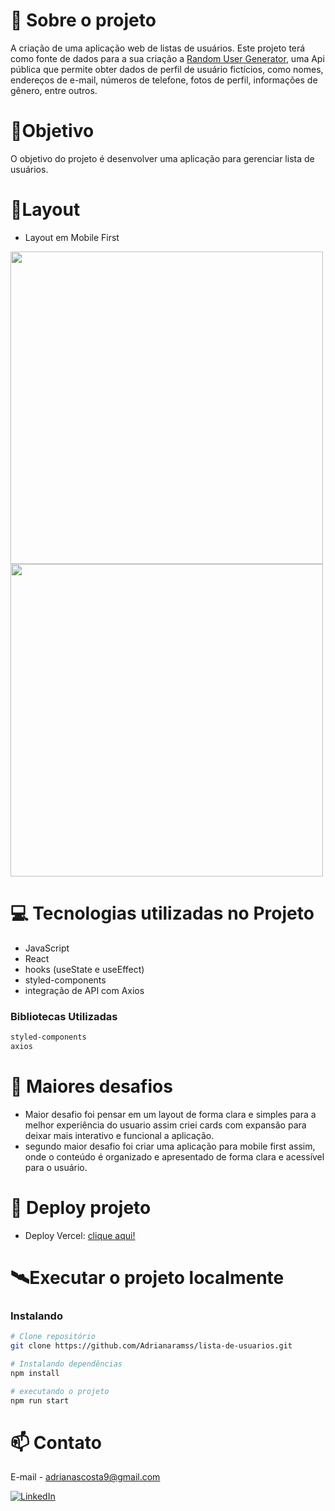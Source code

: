 # 📖 Sobre o projeto
A criação de uma aplicação web de listas de usuários.
Este projeto terá como fonte de dados para a sua criação a [Random User Generator](https://randomuser.me/ "RANDOM USER"), uma Api pública  que permite obter dados de perfil de usuário fictícios, como nomes, endereços de e-mail, números de telefone, fotos de perfil, informações de gênero, entre outros.

# 🎯Objetivo 

O objetivo do projeto é desenvolver uma aplicação para gerenciar lista de usuários.

# 📱Layout 
- Layout em Mobile First

<div align="left">
<img height="500" src="https://user-images.githubusercontent.com/111310311/231924925-94305fb3-2bee-47d0-9758-fafc9f391ac5.png"/>
<img height="500" src="https://user-images.githubusercontent.com/111310311/231924973-19416a7d-d2f6-43c6-a91d-ed266f1cb6bc.png"/>

</div>

# 💻 Tecnologias utilizadas no Projeto

- JavaScript
- React
- hooks (useState e useEffect)
- styled-components
- integração de API com Axios

### Bibliotecas Utilizadas

```bash
styled-components
axios
```

# 🚀 Maiores desafios
- Maior desafio foi pensar em um layout de forma clara e simples para a melhor experiência do usuario assim criei cards com expansão para deixar mais interativo e funcional a aplicação.
- segundo maior desafio foi criar uma aplicação para mobile first assim, onde o conteúdo é organizado e apresentado de forma clara e acessível para o usuário.

# 🔗 Deploy projeto
- Deploy Vercel: [clique aqui!](https://colab-teste-qr7yl8iba-adrianaramss.vercel.app/)

# 🛰Executar o projeto localmente
### Instalando
```bash
# Clone repositório
git clone https://github.com/Adrianaramss/lista-de-usuarios.git

# Instalando dependências
npm install

# executando o projeto
npm run start
```
# 📫 Contato
E-mail - adrianascosta9@gmail.com

[![LinkedIn](https://img.shields.io/badge/LinkedIn-0077B5?style=for-the-badge&logo=linkedin&logoColor=white)](https://www.linkedin.com/in/adriana-ramss/)

